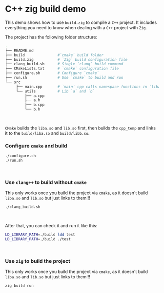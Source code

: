 # C++ zig build demo

This demo shows how to use `build.zig` to compile a `C++` project. It includes
everything you need to know when dealing with a `C++` project with `Zig`.

The project has the following folder structure:

```bash
.
├── README.md
├── build               #`cmake` build folder
├── build.zig           # `Zig` build configuration file
├── clang_build.sh      # Single `clang` build command
├── CMakeLists.txt      # `cmake` configuration file
├── configure.sh        # Configure `cmake`
├── run.sh              # Use `cmake` to build and run
└── src
     ├── main.cpp       # `main` cpp calls namespace functions in `liba.so` and `lib.so`
     └── utils          # Lib `a` and `b`
         ├── a.cpp
         ├── a.h
         ├── b.cpp
         └── b.h
```

</br>

`CMake` builds the `liba.so` and `lib.so` first, then builds the `cpp_temp`
and links it to the `build/liba.so`  and `build/libb.so`.

### Configure `cmake` and build

```bash
./configure.sh
./run.sh
```

</br>

### Use `clang++` to build without `cmake`

This only works once you build the project via `cmake`, as it doesn't build
`liba.so` and `lib.so` but just links to them!!!

```bash
./clang_build.sh
```

</br>

After that, you can check it and run it like this:

```bash
LD_LIBRARY_PATH=./build ldd test
LD_LIBRARY_PATH=./build ./test
```

</br>

### Use `zig` to build the project

This only works once you build the project via `cmake`, as it doesn't build
`liba.so` and `lib.so` but just links to them!!!

```bash
zig build run
```

</br>

